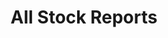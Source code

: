 ---
title: "All Stock Reports"
description: "Complete archive of all stock analysis reports, organized in reverse-chronological order."
layout: "archives"
---